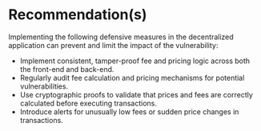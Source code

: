# Recommendation(s)

Implementing the following defensive measures in the decentralized application can prevent and limit the impact of the vulnerability:

- Implement consistent, tamper-proof fee and pricing logic across both the front-end and back-end.
- Regularly audit fee calculation and pricing mechanisms for potential vulnerabilities.
- Use cryptographic proofs to validate that prices and fees are correctly calculated before executing transactions.
- Introduce alerts for unusually low fees or sudden price changes in transactions.
